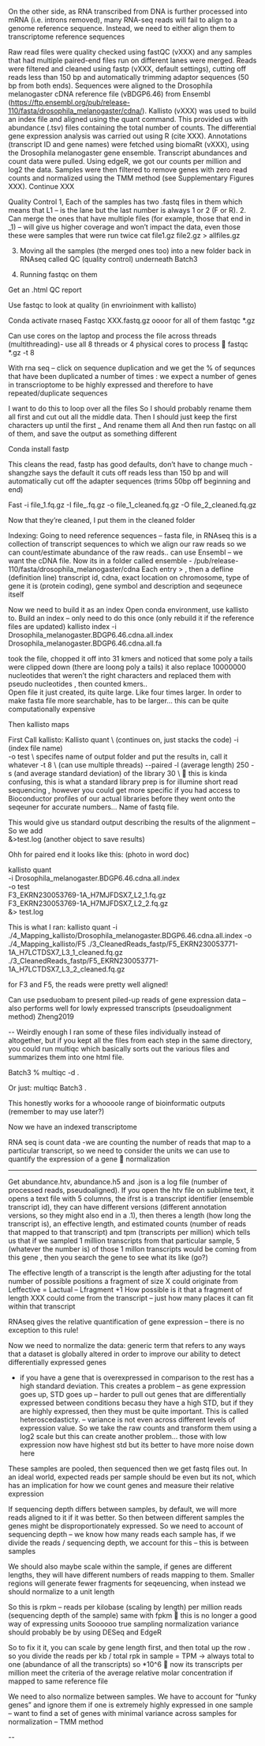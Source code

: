 On the other side, as RNA transcribed from DNA is further processed into mRNA (i.e. introns removed), many RNA-seq reads will fail to align to a genome reference sequence. Instead, we need to either align them to transcriptome reference sequences 


Raw read files were quality checked using fastQC (vXXX) and any samples that had multiple paired-end files run on different lanes were merged. Reads were filtered and cleaned using fastp (vXXX, default settings), cutting off reads less than 150 bp and automatically trimming adaptor sequences (50 bp from both ends). Sequences were aligned to the Drosophila melanogaster cDNA reference file (vBDGP6.46) from Ensembl (https://ftp.ensembl.org/pub/release-110/fasta/drosophila_melanogaster/cdna/). Kallisto (vXXX) was used to build an index file and aligned using the quant command. This provided us with abundance (.tsv) files containing the total number of counts. The differential gene expression analysis was carried out using R (cite XXX). Annotations (transcript ID and gene names) were fetched using biomaRt (vXXX), using the Drosophila melanogaster gene ensemble. Transcript abundances and count data were pulled. Using edgeR, we got our counts per million and log2 the data. Samples were then filtered to remove genes with zero read counts and normalized using the TMM method (see Supplementary Figures XXX). Continue XXX


Quality Control
1, Each of the samples has two .fastq files in them which means that L1 – is the lane but the last number is always 1 or 2 (F or R). 
2. Can merge the ones that have multiple files (for example, those that end in _1) – will give us higher coverage and won’t impact the data, even those these were samples that were run twice 
cat file1.gz file2.gz > allfiles.gz

3. Moving all the samples (the merged ones too) into a new folder back in RNAseq called QC (quality control) underneath Batch3 

4. Running fastqc on them 

Get an .html QC report

Use fastqc to look at quality (in envrioinment with kallisto)

Conda activate rnaseq 
Fastqc XXX.fastq.gz oooor for all of them fastqc *.gz

Can use cores on the laptop and process the file across threads (multithreading)- use all 8 threads or 4 physical cores to process  fastqc *.gz -t 8

With rna seq – click on sequence duplication and we get the % of sequnces that have been duplicated a number of times : we expect a number of genes in transcrioptome to be highly expressed and therefore to have repeated/duplicate sequences 

I want to do this to loop over all the files 
So I should probably rename them all first and cut out all the middle data. 
Then I should just keep the first characters up until the first _ 
And rename them all 
And then run fastqc on all of them, and save the output as something different



Conda install fastp

This cleans the read, fastp has good defaults, don’t have to change much  - shangzhe says the default it cuts off reads less than 150 bp and will automatically cut off the adapter sequences (trims 50bp off beginning and end)

Fast -i file_1.fq.gz -I file_.fq.gz -o file_1_cleaned.fq.gz -O file_2_cleaned.fq.gz

Now that they’re cleaned, I put them in the cleaned folder 

 Indexing: 
Going to need reference sequences – fasta file, in RNAseq this is a collection of transcript sequences to which we align our raw reads so we can count/estimate abundance of the raw reads.. can use Ensembl – we want the cDNA file. Now its in a folder called ensemble -
/pub/release-110/fasta/drosophila_melanogaster/cdna
Each entry > , then a defline (definition line) transcript id, cdna, exact location on chromosome, type of gene it is (protein coding), gene symbol and description and seqeunece itself 

Now we need to build it as an index
Open conda environment, use kallisto to. Build an index – only need to do this once (only rebuild it if the reference files are updated) 
kallisto index -i Drosophila_melanogaster.BDGP6.46.cdna.all.index Drosophila_melanogaster.BDGP6.46.cdna.all.fa

took the file, chopped it off into 31 kmers and noticed that some poly a tails were clipped down (there are loong poly a tails) it also replace 10000000 nucleotides that weren’t the right characters and replaced them with pseudo nucleotides , then counted kmers..
\
Open file it just created, its quite large. Like four times larger. In order to make fasta file more searchable, has to be larger… this can be quite computationally expensive


Then kallisto maps 

First
Call kallisto:
Kallisto quant \ (continues on, just stacks the code)
-i (index file name) \
-o test \ specifes name of output folder and put the results in, call it whatever 
-t 8 \ (can use multiple threads) 
--paired -l (average length) 250 -s (and average standard deviation) of the library 30 \  this is kinda confusing, this is what a standard library prep is for illumine short read sequencing , however you could get more specific if you had access to Bioconductor profiles of our actual libraries before they went onto the seqeuner for accurate numbers…
Name of fastq file. 

This would give us standard output describing the results of the alignment – 
So we add \
&>test.log (another object to save results) 

Ohh for paired end it looks like this: (photo in word doc)

kallisto quant \
-i Drosophila_melanogaster.BDGP6.46.cdna.all.index \
-o test \
F3_EKRN230053769-1A_H7MJFDSX7_L2_1.fq.gz \
F3_EKRN230053769-1A_H7MJFDSX7_L2_2.fq.gz \
&> test.log

This is what I ran: 
kallisto quant -i ./4_Mapping_kallisto/Drosophila_melanogaster.BDGP6.46.cdna.all.index -o ./4_Mapping_kallisto/F5 ./3_CleanedReads_fastp/F5_EKRN230053771-1A_H7LCTDSX7_L3_1_cleaned.fq.gz ./3_CleanedReads_fastp/F5_EKRN230053771-1A_H7LCTDSX7_L3_2_cleaned.fq.gz

for F3 and F5, the reads were pretty well aligned!

Can use pseduobam to present piled-up reads of gene expression data – also performs well for lowly expressed transcripts (pseudoalignment method) Zheng2019 

--
Weirdly enough I ran some of these files individually instead of altogether, but if you kept all the files from each step in the same directory, you could run multiqc which basically sorts out the various files and summarizes them into one html file. 

Batch3  % multiqc -d . 

Or just: multiqc Batch3 . 

This honestly works for a whoooole range of bioinformatic outputs (remember to may use later?) 

Now we have an indexed transcriptome 

RNA seq is count data -we are counting the number of reads that map to a particular transcript, so we need to consider the units we can use to quantify the expression of a gene  normalization 

---
 
Get abundance.htv, abundance.h5 and .json is a log file (number of processed reads, pseudoaligned). If you open the htv file on sublime text, it opens a text file with 5 columns, the ifrst is a transcript identifier (ensemble transcript id), they can have different versions (different annotation versions, so they might also end in a .1), then theres a length (how long the transcript is), an effective length, and estimated counts (number of reads that mapped to that transcript) and tpm (transcripts per million) which tells us that if we sampled 1 million transcripts from that particular sample, 5 (whatever the number is) of those 1 millon transcripts would be coming from this gene , then you search the gene to see what its like (go?) 

The effective length of a transcript is the length after adjusting for the total number of possible positions a fragment of size X could originate from 
Leffective = Lactual – Lfragment +1 
How possible is it that a fragment of length XXX could come from the transcript – just how many places it can fit within that transcript 

RNAseq gives the relative quantification of gene expression – there is no exception to this rule! 

Now we need to normalize the data: generic term that refers to any ways that a dataset is globally altered in order to improve our ability to detect differentially expressed genes 
-  if you have a gene that is overexpressed in comparison to the rest has a high standard deviation. This creates a problem – as gene expression goes up, STD goes up – harder to pull out genes that are differentially expressed between conditions becasu they have a high STD, but if they are highly expressed, then they must be quite important. This is called heteroscedasticty.  – variance is not even across different levels of expression value. So we take the raw counts and transform them using a log2 scale but this can create another problem… those with low expression now have highest std but its better to have more noise down here 

These samples are pooled, then sequenced then we get fastq files out. In an ideal world, expected reads per sample should be even but its not, which has an implication for how we count genes and measure their relative expression 

If sequencing depth differs between samples, by default, we will more reads aligned to it if it was better. So then between different samples the genes might be disproportionately expressed. So we need to account of sequencing depth – we know how many reads each sample has, if we divide the reads / sequencing depth, we account for this – this is between samples

We should also maybe scale within the sample, if genes are different lengths, they will have different numbers of reads mapping to them. Smaller regions will generate fewer fragments for seqeuencing, when instead we should normalize to a unit length 

So this is rpkm – reads per kilobase (scaling by length) per million reads (sequencing depth of the sample)  same with fpkm  this is no longer a good way of expressing units 
Soooooo true sampling normalization variance should probably be by using DESeq and EdgeR

So to fix it it, you can scale by gene length first, and then total up the row . so you divide the reads per kb / total rpk in sample = TPM -> always total to one (abundance of all the transcripts)  so *10^6  now its transcripts per million meet the criteria of the average relative molar concentration if mapped to same reference file 

We need to also normalize between samples. We have to account for “funky genes” and ignore them if one is extremely highly expressed in one sample – want to find a set of genes with minimal variance across samples for normalization – TMM method 


--



